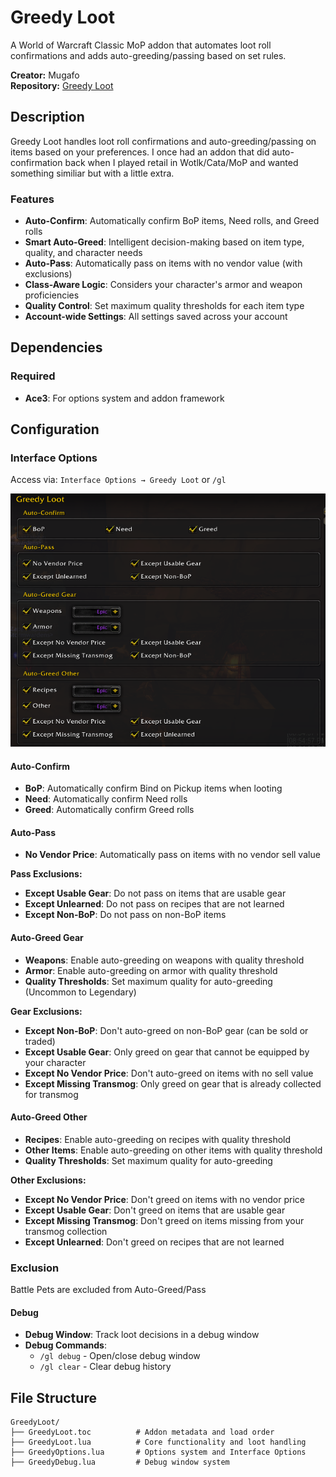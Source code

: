 # Greedy Loot

A World of Warcraft Classic MoP addon that automates loot roll confirmations and adds auto-greeding/passing based on set rules.

**Creator:** Mugafo  
**Repository:** [Greedy Loot](https://github.com/Mugafo/wow-addon-greedyloot)

## Description

Greedy Loot handles loot roll confirmations and auto-greeding/passing on items based on your preferences. I once had an addon that did auto-confirmation back when I played retail in Wotlk/Cata/MoP and wanted something similiar but with a little extra.

### Features

- **Auto-Confirm**: Automatically confirm BoP items, Need rolls, and Greed rolls
- **Smart Auto-Greed**: Intelligent decision-making based on item type, quality, and character needs
- **Auto-Pass**: Automatically pass on items with no vendor value (with exclusions)
- **Class-Aware Logic**: Considers your character's armor and weapon proficiencies
- **Quality Control**: Set maximum quality thresholds for each item type
- **Account-wide Settings**: All settings saved across your account

## Dependencies

### Required
- **Ace3**: For options system and addon framework

## Configuration

### Interface Options
Access via: `Interface Options → Greedy Loot` or `/gl`

![Greedy Loot Options View](settings.png)

#### Auto-Confirm
- **BoP**: Automatically confirm Bind on Pickup items when looting
- **Need**: Automatically confirm Need rolls
- **Greed**: Automatically confirm Greed rolls

#### Auto-Pass
- **No Vendor Price**: Automatically pass on items with no vendor sell value

**Pass Exclusions:**
- **Except Usable Gear**: Do not pass on items that are usable gear
- **Except Unlearned**: Do not pass on recipes that are not learned
- **Except Non-BoP**: Do not pass on non-BoP items

#### Auto-Greed Gear
- **Weapons**: Enable auto-greeding on weapons with quality threshold
- **Armor**: Enable auto-greeding on armor with quality threshold
- **Quality Thresholds**: Set maximum quality for auto-greeding (Uncommon to Legendary)

**Gear Exclusions:**
- **Except Non-BoP**: Don't auto-greed on non-BoP gear (can be sold or traded)
- **Except Usable Gear**: Only greed on gear that cannot be equipped by your character
- **Except No Vendor Price**: Don't auto-greed on items with no sell value
- **Except Missing Transmog**: Only greed on gear that is already collected for transmog

#### Auto-Greed Other
- **Recipes**: Enable auto-greeding on recipes with quality threshold
- **Other Items**: Enable auto-greeding on other items with quality threshold
- **Quality Thresholds**: Set maximum quality for auto-greeding

**Other Exclusions:**
- **Except No Vendor Price**: Don't greed on items with no vendor price
- **Except Usable Gear**: Don't greed on items that are usable gear
- **Except Missing Transmog**: Don't greed on items missing from your transmog collection
- **Except Unlearned**: Don't greed on recipes that are not learned

### Exclusion

Battle Pets are excluded from Auto-Greed/Pass

#### Debug
- **Debug Window**: Track loot decisions in a debug window
- **Debug Commands**: 
  - `/gl debug` - Open/close debug window
  - `/gl clear` - Clear debug history

## File Structure

```
GreedyLoot/
├── GreedyLoot.toc          # Addon metadata and load order
├── GreedyLoot.lua          # Core functionality and loot handling
├── GreedyOptions.lua       # Options system and Interface Options
├── GreedyDebug.lua         # Debug window system
```
